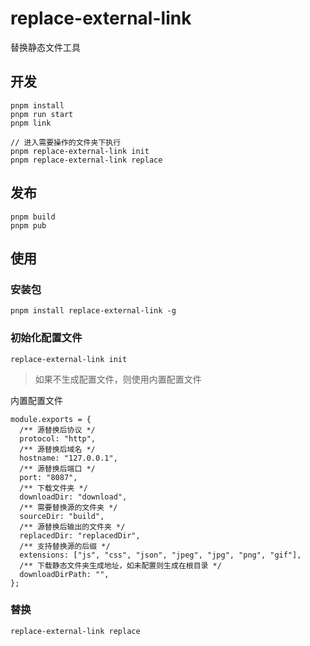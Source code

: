 # replace-external-link

替换静态文件工具

## 开发

```
pnpm install
pnpm run start
pnpm link

// 进入需要操作的文件夹下执行
pnpm replace-external-link init
pnpm replace-external-link replace
```

## 发布

```
pnpm build
pnpm pub
```

## 使用

### 安装包

```
pnpm install replace-external-link -g
```

### 初始化配置文件

```
replace-external-link init
```

> 如果不生成配置文件，则使用内置配置文件

内置配置文件

```
module.exports = {
  /** 源替换后协议 */
  protocol: "http",
  /** 源替换后域名 */
  hostname: "127.0.0.1",
  /** 源替换后端口 */
  port: "8087",
  /** 下载文件夹 */
  downloadDir: "download",
  /** 需要替换源的文件夹 */
  sourceDir: "build",
  /** 源替换后输出的文件夹 */
  replacedDir: "replacedDir",
  /** 支持替换源的后缀 */
  extensions: ["js", "css", "json", "jpeg", "jpg", "png", "gif"],
  /** 下载静态文件夹生成地址，如未配置则生成在根目录 */
  downloadDirPath: "",
};
```

### 替换

```
replace-external-link replace
```
